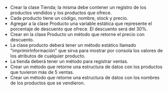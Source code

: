 - Crear la clase Tienda; la misma debe contener un registro de los productos
vendidos y los productos que ofrece.
- Cada producto tiene un código, nombre, stock y precio.
- Agregar a la clase Producto una variable estática que represente el porcentaje
de descuento que ofrece. El descuento será del 30%.
- Crear en la clase Producto un método que retorne el precio con descuento.
- La clase producto deberá tener un método estático llamado "imprimirInformación"
que sirva para mostrar por consola los valores de los atributos de cualquier producto.
- La tienda deberá tener un método para registrar ventas.
- Crear un método que retorne una estructura de datos con los productos que tuvieron 
más de 5 ventas.
- Crear un método que retorne una estructura de datos con los nombres de los productos que
se vendieron.
